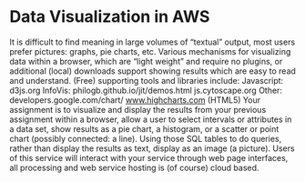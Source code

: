 # Data Visualization in AWS

It is difficult to find meaning in large volumes of “textual” output, most users
prefer pictures: graphs, pie charts, etc.
Various mechanisms for visualizing data within a browser, which are “light weight”
and require no plugins, or additional (local) downloads support showing results
which are easy to read and understand.
(Free) supporting tools and libraries include:
Javascript:
d3js.org
InfoVis: philogb.github.io/jit/demos.html
js.cytoscape.org
Other:
developers.google.com/chart/
www.highcharts.com (HTML5)
Your assignment is to visualize and display the results from your previous assignment
within a browser, allow a user to select intervals or attributes in a data set, show
results as a pie chart, a histogram, or a scatter or point chart (possibly connected:
a line).
Using those SQL tables to do queries, rather than display the results as text,
display as an image (a picture).
Users of this service will interact with your service through web page
interfaces, all processing and web service hosting is (of course) cloud based.

